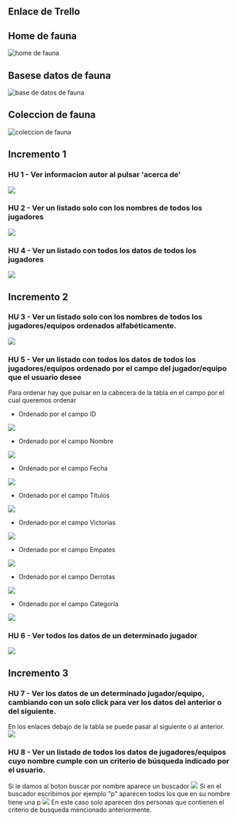 ## Enlace de Trello

## Home de fauna
![home de fauna ](./assets/img/home-fauna.png)

## Basese datos de fauna
![base de datos de fauna ](./assets/img/base-fauna.png)

## Coleccion de fauna
![coleccion de fauna ](./assets/img/coleccion-fauna.png)


## Incremento 1
### HU 1 - Ver informacion autor al pulsar 'acerca de'
<img src="./assets/img/HU1.png"/>

### HU 2 - Ver un listado solo con los nombres de todos los jugadores
<img src="./assets/img/HU2.png"/>

### HU 4 - Ver un listado con todos los datos de todos los jugadores
<img src="./assets/img/HU4.png"/>

## Incremento 2
### HU 3 - Ver un listado solo con los nombres de todos los jugadores/equipos ordenados alfabéticamente.
<img src="./assets/img/HU3.png"/>

### HU 5 - Ver un listado con todos los datos de todos los jugadores/equipos ordenado por el campo del jugador/equipo que el usuario desee
Para ordenar hay que pulsar en la cabecera de la tabla en el campo por el cual queremos ordenar
+ Ordenado por el campo ID
<img src="./assets/img/HU5-ID.png"/>

+ Ordenado por el campo Nombre
<img src="./assets/img/HU5-NOMBRE.png"/>

+ Ordenado por el campo Fecha
<img src="./assets/img/HU5-FECHA.png"/>

+ Ordenado por el campo Títulos
<img src="./assets/img/HU5-TITULOS.png"/>

+ Ordenado por el campo Victorias
<img src="./assets/img/HU5-VICTORIAS.png"/>

+ Ordenado por el campo Empates
<img src="./assets/img/HU5-EMPATES.png"/>

+ Ordenado por el campo Derrotas
<img src="./assets/img/HU5-DERROTAS.png"/>

+ Ordenado por el campo Categoría
<img src="./assets/img/HU5-CATEGORIAS.png"/>

### HU 6 - Ver todos los datos de un determinado jugador
<img src="./assets/img/HU6.png"/>

## Incremento 3
### HU 7 - Ver los datos de un determinado jugador/equipo, cambiando con un solo click para ver los datos del anterior o del siguiente.
En los enlaces debajo de la tabla se puede pasar al siguiente o al anterior.
<img src="./assets/img/HU7.png"/>

### HU 8 - Ver un listado de todos los datos de jugadores/equipos cuyo nombre cumple con un criterio de búsqueda indicado por el usuario.
Si le damos al boton buscar por nombre aparece un buscador
<img src="./assets/img/HU8-BUSCADOR.png"/>
Si en el buscador escribimos por ejemplo "p" aparecen todos los que en su nombre tiene una p
<img src="./assets/img/HU8-P.png"/>
En este caso solo aparecen dos personas que contienen el criterio de busqueda mencionado anteriormente.